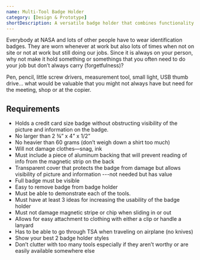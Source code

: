 ```yaml
---
name: Multi-Tool Badge Holder
category: [Design & Prototype]
shortDescription: A versatile badge holder that combines functionality with convenience, allowing users to carry essential tools while keeping their identification badge easily accessible.
---
```


Everybody at NASA and lots of other people have to wear identification badges. They are worn whenever at work but also lots of times when not on site or not at work but still doing our jobs. Since it is always on your person, why not make it hold something or somethings that you often need to do your job but don’t always carry (forgetfulness)?

Pen, pencil, little screw drivers, measurement
tool, small light, USB thumb drive… what would be
valuable that you might not always have but need
for the meeting, shop or at the copier.

## Requirements

- Holds a credit card size badge without obstructing visibility of the picture and information on the badge.
- No larger than 2 ¾” x 4” x 1/2”
- No heavier than 60 grams (don’t weigh down a shirt too much)
- Will not damage clothes—snag, ink
- Must include a piece of aluminum backing that will prevent reading of info from the magnetic strip on the back
- Transparent cover that protects the badge from damage but allows visibility of picture and information ---not needed but has value
- Full badge must be visible
- Easy to remove badge from badge holder
- Must be able to demonstrate each of the tools.
- Must have at least 3 ideas for increasing the usability of the badge holder
- Must not damage magnetic stripe or chip when sliding in or out
- Allows for easy attachment to clothing with either a clip or handle a lanyard
- Has to be able to go through TSA when traveling on airplane (no knives)
- Show your best 2 badge holder styles
- Don’t clutter with too many tools especially if they aren’t worthy or are easily available somewhere else
